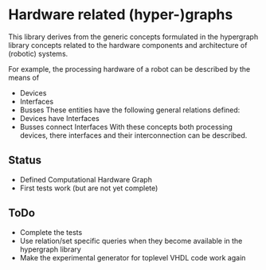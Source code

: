 # Hardware related (hyper-)graphs

This library derives from the generic concepts formulated in the hypergraph library concepts related to the hardware components and architecture of (robotic) systems.

For example, the processing hardware of a robot can be described by the means of
* Devices
* Interfaces
* Busses
These entities have the following general relations defined:
* Devices have Interfaces
* Busses connect Interfaces
With these concepts both processing devices, there interfaces and their interconnection can be described.

## Status

* Defined Computational Hardware Graph
* First tests work (but are not yet complete)

## ToDo

* Complete the tests
* Use relation/set specific queries when they become available in the hypergraph library
* Make the experimental generator for toplevel VHDL code work again
